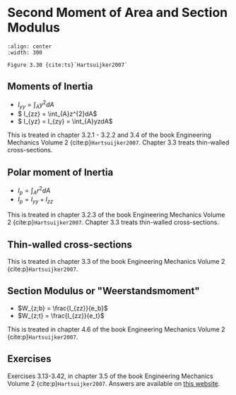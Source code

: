 ```{index} Second moment area
```
```{index} Moment of Inertia
```
```{index} Polar Moment of Inertia
```
```{index} Steiner
```
```{index} Section Modulus
```
```{index} Weerstandsmoment
```

# Second Moment of Area and Section Modulus

```{figure} ./second-moment-area_data/image.png
:align: center
:width: 300

Figure 3.30 {cite:ts}`Hartsuijker2007`
```

## Moments of Inertia

- $I_{yy} = \int_{A}y^{2}dA$
- $ I_{zz} = \int_{A}z^{2}dA$
- $ I_{yz} = I_{zy} = \int_{A}yzdA$

This is treated in chapter 3.2.1 - 3.2.2 and 3.4 of the book Engineering Mechanics Volume 2 {cite:p}`Hartsuijker2007`. Chapter 3.3 treats thin-walled cross-sections.

## Polar moment of Inertia

- $I_p = \int_{A}r^{2}dA$
- $I_p = I_{yy} + I_{zz}$

This is treated in chapter 3.2.3 of the book Engineering Mechanics Volume 2 {cite:p}`Hartsuijker2007`. Chapter 3.3 treats thin-walled cross-sections.

## Thin-walled cross-sections

This is treated in chapter 3.3 of the book Engineering Mechanics Volume 2 {cite:p}`Hartsuijker2007`.

## Section Modulus or "Weerstandsmoment"

- $W_{z;b} = \frac{I_{zz}}{e_b}$
- $W_{z;t} = \frac{I_{zz}}{e_t}$

This is treated in chapter 4.6 of the book Engineering Mechanics Volume 2 {cite:p}`Hartsuijker2007`.

## Exercises
Exercises 3.13-3.42, in chapter 3.5 of the book Engineering Mechanics Volume 2 {cite:p}`Hartsuijker2007`. Answers are available on [this website](https://icozct.tudelft.nl/TUD_CT/bookanswers/vol2/Chapter3/).